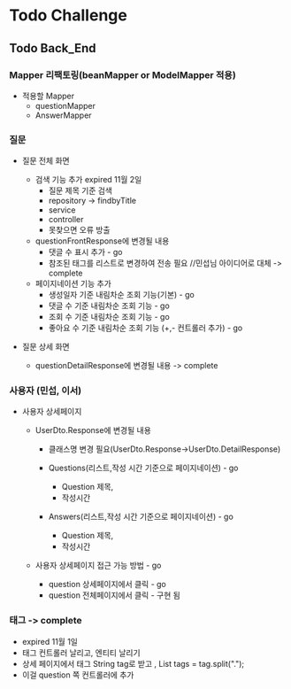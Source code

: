 # Todo Challenge

## Todo Back_End

### Mapper 리팩토링(beanMapper or  ModelMapper 적용)

- 적용할 Mapper
    - questionMapper
    - AnswerMapper

### 질문

- 질문 전체 화면
    - 검색 기능 추가  expired 11월 2일
        - 질문 제목 기준 검색 
        - repository -> findbyTitle
        - service
        - controller
        - 못찾으면 오류 방출
    - questionFrontResponse에 변경될 내용
        - 댓글 수 표시 추가 - go
        - 참조된 태그를 리스트로 변경하여 전송 필요 //민섭님 아이디어로 대체 -> complete
    - 페이지네이션 기능 추가
        - 생성일자 기준 내림차순 조회 기능(기본) - go
        - 댓글 수 기준 내림차순 조회 기능 - go 
        - 조회 수 기준 내림차순 조회 기능 - go
        - 좋아요 수 기준 내림차순 조회 기능 (+,- 컨트롤러 추가) - go

- 질문 상세 화면

  - questionDetailResponse에 변경될 내용 -> complete
    

### 사용자 (민섭, 이서)

- 사용자 상세페이지

    - UserDto.Response에 변경될 내용
        - 클래스명 변경 필요(UserDto.Response->UserDto.DetailResponse)
 
       - Questions(리스트,작성 시간 기준으로 페이지네이션) - go
            - Question 제목,
            - 작성시간
       - Answers(리스트,작성 시간 기준으로 페이지네이션) - go
            - Question 제목,
            - 작성시간

    - 사용자 상세페이지 접근 가능 방법 - go
        - question 상세페이지에서 클릭 - go
        - question 전체페이지에서 클릭 - 구현 됨


### 태그 -> complete
- expired 11월 1일
- 태그 컨트롤러 날리고, 엔티티 날리기
- 상세 페이지에서 태그 String tag로 받고 , List<String> tags = tag.split(".");
- 이걸 question 쪽 컨트롤러에 추가




